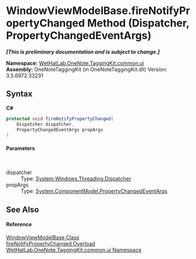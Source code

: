 # WindowViewModelBase.fireNotifyPropertyChanged Method (Dispatcher, PropertyChangedEventArgs)
 _**\[This is preliminary documentation and is subject to change.\]**_

**Namespace:**&nbsp;<a href="043a9407-ac38-b3ac-7348-a6090af495ad">WetHatLab.OneNote.TaggingKit.common.ui</a><br />**Assembly:**&nbsp;OneNoteTaggingKit (in OneNoteTaggingKit.dll) Version: 3.5.6972.33231

## Syntax

**C#**<br />
``` C#
protected void fireNotifyPropertyChanged(
	Dispatcher dispatcher,
	PropertyChangedEventArgs propArgs
)
```


#### Parameters
&nbsp;<dl><dt>dispatcher</dt><dd>Type: <a href="http://msdn2.microsoft.com/en-us/library/ms615907" target="_blank">System.Windows.Threading.Dispatcher</a><br /></dd><dt>propArgs</dt><dd>Type: <a href="http://msdn2.microsoft.com/en-us/library/za55yc6t" target="_blank">System.ComponentModel.PropertyChangedEventArgs</a><br /></dd></dl>

## See Also


#### Reference
<a href="874446c0-97b5-9b14-77fa-860013f5467d">WindowViewModelBase Class</a><br /><a href="a5211aff-541e-aea7-71f9-c6fa24467371">fireNotifyPropertyChanged Overload</a><br /><a href="043a9407-ac38-b3ac-7348-a6090af495ad">WetHatLab.OneNote.TaggingKit.common.ui Namespace</a><br />